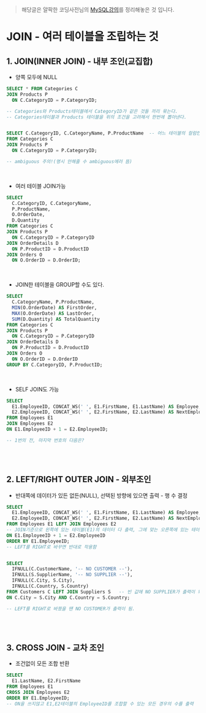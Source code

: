 >해당글은 얄팍한 코딩사전님의 [MySQL강의](https://www.youtube.com/watch?v=dgpBXNa9vJc&t=1578s)를 정리해놓은 것 입니다.
# JOIN - 여러 테이블을 조립하는 것
## 1. JOIN(INNER JOIN) - 내부 조인(교집합)
- 양쪽 모두에 NULL

```sql
SELECT * FROM Categories C
JOIN Products P 
  ON C.CategoryID = P.CategoryID; 

-- Categories와 Products테이블에서 CategoryID가 같은 것들 끼리 묶는다.
-- Categories테이블과 Products 테이블을 위의 조건을 고려해서 한번에 뽑아낸다.


SELECT C.CategoryID, C.CategoryName, P.ProductName  -- 어느 테이블의 컬럼인지 명시
FROM Categories C
JOIN Products P 
  ON C.CategoryID = P.CategoryID; 

-- ambiguous 주의!(명시 안해줄 수 ambiguous에러 뜸)
```
</br>

- 여러 테이블 JOIN가능
```sql
SELECT
  C.CategoryID, C.CategoryName, 
  P.ProductName, 
  O.OrderDate,
  D.Quantity
FROM Categories C
JOIN Products P 
  ON C.CategoryID = P.CategoryID
JOIN OrderDetails D
  ON P.ProductID = D.ProductID
JOIN Orders O
  ON O.OrderID = D.OrderID;
```
</br>

- JOIN한 테이블을 GROUP할 수도 있다.
```sql
SELECT 
  C.CategoryName, P.ProductName,
  MIN(O.OrderDate) AS FirstOrder,
  MAX(O.OrderDate) AS LastOrder,
  SUM(D.Quantity) AS TotalQuantity
FROM Categories C
JOIN Products P 
  ON C.CategoryID = P.CategoryID
JOIN OrderDetails D
  ON P.ProductID = D.ProductID
JOIN Orders O
  ON O.OrderID = D.OrderID
GROUP BY C.CategoryID, P.ProductID;
```
</br>

- SELF JOIN도 가능
```sql
SELECT
  E1.EmployeeID, CONCAT_WS(' ', E1.FirstName, E1.LastName) AS Employee,
  E2.EmployeeID, CONCAT_WS(' ', E2.FirstName, E2.LastName) AS NextEmployee
FROM Employees E1 
JOIN Employees E2
ON E1.EmployeeID + 1 = E2.EmployeeID;

-- 1번의 전, 마지막 번호의 다음은?
```
</br></br>

## 2. LEFT/RIGHT OUTER JOIN - 외부조인
- 반대쪽에 데이터가 있든 없든(NULL), 선택된 방향에 있으면 출력 - 행 수 결정

```sql
SELECT
  E1.EmployeeID, CONCAT_WS(' ', E1.FirstName, E1.LastName) AS Employee,
  E2.EmployeeID, CONCAT_WS(' ', E2.FirstName, E2.LastName) AS NextEmployee
FROM Employees E1 LEFT JOIN Employees E2
-- JOIN기준으로 왼쪽에 있는 테이블(E1)의 데이터 다 출력, 그에 맞는 오른쪽에 있는 테이블(E2)의 데이터가 없을 시 NULL이 들어가서 출력
ON E1.EmployeeID + 1 = E2.EmployeeID
ORDER BY E1.EmployeeID;
-- LEFT를 RIGHT로 바꾸면 반대로 작용함


SELECT
  IFNULL(C.CustomerName, '-- NO CUSTOMER --'),
  IFNULL(S.SupplierName, '-- NO SUPPLIER --'),
  IFNULL(C.City, S.City),
  IFNULL(C.Country, S.Country)
FROM Customers C LEFT JOIN Suppliers S   -- 빈 값에 NO SUPPLIER가 출력이 되고
ON C.City = S.City AND C.Country = S.Country;

-- LEFT를 RIGHT로 바꿨을 땐 NO CUSTOMER가 출력이 됨.
```
</br></br>

## 3. CROSS JOIN - 교차 조인
- 조건없이 모든 조합 반환
```sql
SELECT
  E1.LastName, E2.FirstName
FROM Employees E1
CROSS JOIN Employees E2
ORDER BY E1.EmployeeID;
-- ON을 쓰지않고 E1,E2테이블의 EmployeeID를 조합할 수 있는 모든 경우의 수를 출력 
```
